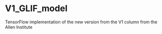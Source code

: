 # V1_GLIF_model
TensorFlow implementation of the new version from the V1 column from the Allen Institute
